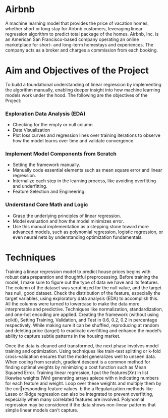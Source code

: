 # Airbnb
A machine learning model that provides the price of vacation homes, whether short or long stay for Airbnb customers, leveraging linear regression algorithm to predict total package of the homes. Airbnb, Inc. is an American San Francisco-based company operating an online marketplace for short- and long-term homestays and experiences. The company acts as a broker and charges a commission from each booking.

# Aim and Objectives of the Project
To build a foundational understanding of linear regression by implementing the algorithm manually, enabling deeper insight into how machine learning models work under the hood. The following are the objectives of the Project:


### Exploration Data Analysis (EDA)
* Checking for the empty or null column
* Data Visualization
* Plot loss curves and regression lines over training iterations to observe how the model learns over time and validate convergence.

### Implement Model Components from Scratch
* Setting the framework manually.
* Manually code essential elements such as mean square error and linear regression.
* Internalize each step in the learning process, like avoiding overfitting and underfitting.
* Feature Selection and Engineering.

### Understand Core Math and Logic
* Grasp the underlying principles of linear regression.
* Model evaluation and how the model minimizes error.
* Use this manual implementation as a stepping stone toward more advanced models, such as polynomial regression, logistic regression, or even neural nets by understanding optimization fundamentals.

# Techniques
Training a linear regression model to predict house prices begins with robust data preparation and thoughtful preprocessing. Before training the model, I make sure to figure out the type of data we have and its features. The column of the dataset was scrutinized for the null value, and the target has null, good dataset. Check the distribution of the feature, especially the target variables, using exploratory data analysis (EDA) to accomplish this. All the columns were turned to lowercase to make the data more interpretable and predictive. Techniques like normalization, standardization, and one-hot encoding are applied. Creating the framework (without using scikit), Setting Training, Validation, and Test in 0.6, 0.2, 0.2 in percentage respectively. While making sure it can be shuffled, reproducing at random and deleting price (target) to eradicate overfitting and enhance the model’s ability to capture subtle patterns in the housing market.

Once the data is cleaned and transformed, the next phase involves model training and optimization. Using techniques like train-test splitting or k-fold cross-validation ensures that the model generalizes well to unseen data. When coding from scratch, gradient descent is a common method for finding optimal weights by minimizing a cost function such as Mean Squared Error. Training linear regression, I put the features(Xn) in list likewise weights (Wn) generating arrays apiece with n indicating numbers for each feature and weight. Loop over these weights and multiply them by the corresponding feature values.  b the a Regularization methods like Lasso or Ridge regression can also be integrated to prevent overfitting, especially when many correlated features are involved. Polynomial regression may be considered if the data shows non-linear patterns that simple linear models can't capture.



